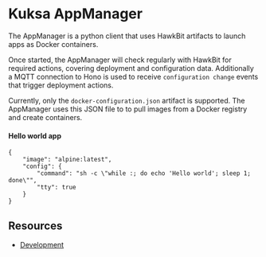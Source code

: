 # Kuksa AppManager

The AppManager is a python client that uses HawkBit artifacts to launch apps as Docker containers.

Once started, the AppManager will check regularly with HawkBit for required actions, covering deployment and configuration data. Additionally a MQTT connection
to Hono is used to receive `configuration change` events that trigger deployment actions.

Currently, only the `docker-configuration.json` artifact is supported. The AppManager uses this JSON file to to pull images from a Docker registry and create containers.

#### Hello world app

    {
        "image": "alpine:latest",
        "config": {
            "command": "sh -c \"while :; do echo 'Hello world'; sleep 1; done\"",
            "tty": true
        }
    }

## Resources

- [Development](wiki/development.md)